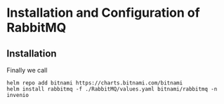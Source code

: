 # Installation and Configuration of RabbitMQ

## Installation

Finally we call 

```shell
helm repo add bitnami https://charts.bitnami.com/bitnami
helm install rabbitmq -f ./RabbitMQ/values.yaml bitnami/rabbitmq -n invenio
```